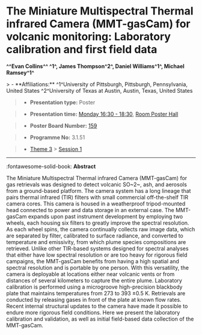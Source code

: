 # The Miniature Multispectral Thermal infrared Camera (MMT-gasCam) for volcanic monitoring: Laboratory calibration and first field data

**^^Evan Collins^^ ^1^, James Thompson^2^, Daniel Williams^1^, Michael Ramsey^1^**

<!-- more -->> - **Affiliations:** ^1^University of Pittsburgh, Pittsburgh, Pennsylvania, United States ^2^University of Texas at Austin, Austin, Texas, United States 

> - **Presentation type:** Poster

> - **Presentation time:** [Monday 16:30 - 18:30](../sessions_comparison.md#__tabbed_1_6), [Room Poster Hall](../maps_venue.md#__tabbed_1_1)

> - **Poster Board Number:** [159](../map_poster_boards.md#monday)

> - **Programme No:** 3.1.51

> - [Theme 3](../theme3.md) > [Session 1](../sessions/session-3-1.md)

--- 

:fontawesome-solid-book: **Abstract**

The Miniature Multispectral Thermal infrared Camera (MMT-gasCam) for gas retrievals was designed to detect volcanic SO~2~, ash, and aerosols from a ground-based platform. The camera system has a long lineage that pairs thermal infrared (TIR) filters with small commercial off-the-shelf TIR camera cores. This camera is housed in a weatherproof tripod-mounted head connected to power and data storage in an external case. The MMT-gasCam expands upon past instrument development by employing two wheels, each housing six filters to greatly improve the spectral resolution. As each wheel spins, the camera continually collects raw image data, which are separated by filter, calibrated to surface radiance, and converted to temperature and emissivity, from which plume species compositions are retrieved. Unlike other TIR-based systems designed for spectral analyses that either have low spectral resolution or are too heavy for rigorous field campaigns, the MMT-gasCam benefits from having a high spatial and spectral resolution and is portable by one person. With this versatility, the camera is deployable at locations either near volcanic vents or from distances of several kilometers to capture the entire plume. Laboratory calibration is performed using a microgroove high-precision blackbody plate that maintains temperatures from 273 to 393 ±0.5 K. Retrievals are conducted by releasing gases in front of the plate at known flow rates. Recent internal structural updates to the camera have made it possible to endure more rigorous field conditions. Here we present the laboratory calibration and validation, as well as initial field-based data collection of the MMT-gasCam.

